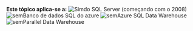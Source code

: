 **Este tópico aplica-se a:** ![Sim](media/yes.png "Sim")do SQL Server \(começando com o 2008\) ![sem](media/no.png "sem")Banco de dados SQL do azure ![sem](media/no.png "sem")Azure SQL Data Warehouse ![sem](media/no.png "sem")Parallel Data Warehouse
